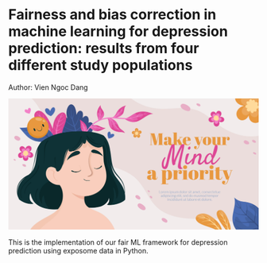# Fairness and bias correction in machine learning for depression prediction: results from four different study populations 
Author: Vien Ngoc Dang

<img src="imgs/banner.jpg" >

This is the implementation of our fair ML framework for depression prediction using exposome data in Python.
